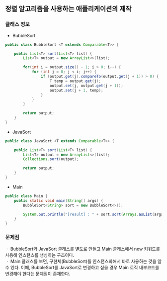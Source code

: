 ## 정렬 알고리즘을 사용하는 애플리케이션의 제작
### 클래스 정보
* BubbleSort
``` java
public class BubbleSort <T extends Comparable<T>> {

    public List<T> sort(List<T> list) {
        List<T> output = new ArrayList<>(list);

        for(int i = output.size() - 1; i > 0; i--) {
            for (int j = 0; j < i; j++) {
                if (output.get(j).compareTo(output.get(j + 1)) > 0) {
                    T temp = output.get(j);
                    output.set(j, output.get(j + 1));
                    output.set(j + 1, temp);
                }
            }
        }

        return output;
    }
}
```

* JavaSort
``` java
public class JavaSort <T extends Comparable<T>> {

    public List<T> sort(List<T> list) {
        List<T> output = new ArrayList<>(list);
        Collections.sort(output);

        return output;
    }
}
```

* Main
``` java
public class Main {
    public static void main(String[] args) {
        BubbleSort<String> sort = new BubbleSort<>();

        System.out.println("[result] : " + sort.sort(Arrays.asList(args)));
    }
}
```

### 문제점
ㆍ BubbleSort와 JavaSort 클래스를 별도로 만들고 Main 클래스에서 new 키워드를 사용해 인스턴스를 생성하는 구조이다.   
ㆍ Main 클래스를 보면, 구현체(BubbleSort)를 인스턴스화해서 바로 사용하는 것을 알 수 있다. 이때, BubbleSort를 JavaSort로 변경하고 싶을 경우 Main 로직 내부코드를 변경해야 한다는 문제점이 존재한다.   
